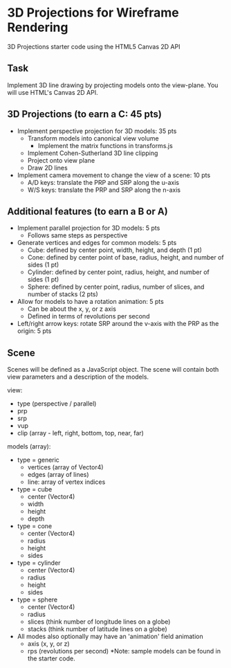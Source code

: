 # 3D Projections for Wireframe Rendering
3D Projections starter code using the HTML5 Canvas 2D API

## Task
Implement 3D line drawing by projecting models onto the view-plane. You will use HTML's Canvas 2D API.

## 3D Projections (to earn a C: 45 pts)
- Implement perspective projection for 3D models: 35 pts
  - Transform models into canonical view volume
    - Implement the matrix functions in transforms.js
  - Implement Cohen-Sutherland 3D line clipping
  - Project onto view plane
  - Draw 2D lines
- Implement camera movement to change the view of a scene: 10 pts
  - A/D keys: translate the PRP and SRP along the u-axis
  - W/S keys: translate the PRP and SRP along the n-axis

## Additional features (to earn a B or A)
- Implement parallel projection for 3D models: 5 pts
  - Follows same steps as perspective
- Generate vertices and edges for common models: 5 pts
  - Cube: defined by center point, width, height, and depth (1 pt)
  - Cone: defined by center point of base, radius, height, and number of sides (1 pt)
  - Cylinder: defined by center point, radius, height, and number of sides (1 pt)
  - Sphere: defined by center point, radius, number of slices, and number of stacks (2 pts)
- Allow for models to have a rotation animation: 5 pts
  - Can be about the x, y, or z axis
  - Defined in terms of revolutions per second
- Left/right arrow keys: rotate SRP around the v-axis with the PRP as the origin: 5 pts

## Scene
Scenes will be defined as a JavaScript object. The scene will contain both view parameters and a description of the models.

view:
- type (perspective / parallel)
- prp
- srp
- vup
- clip (array - left, right, bottom, top, near, far)

models (array):
- type = generic
  - vertices (array of Vector4)
  - edges (array of lines)
  - line: array of vertex indices
- type = cube
  - center (Vector4)
  - width
  - height
  - depth
- type = cone
  - center (Vector4)
  - radius
  - height
  - sides
- type = cylinder
  - center (Vector4)
  - radius
  - height
  - sides
- type = sphere
  - center (Vector4)
  - radius
  - slices (think number of longitude lines on a globe)
  - stacks (think number of latitude lines on a globe)
- All modes also optionally may have an 'animation' field
animation
  - axis (x, y, or z)
  - rps (revolutions per second)
*Note: sample models can be found in the starter code.
